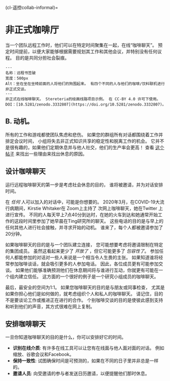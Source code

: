 (cl-遥控collab-informal)=
# 非正式咖啡厅

当一个团队远程工作时，他们可以在特定时间聚集在一起，在线“咖啡聊天”。 预定时间提前，以便大家能够根据需要规划其工作和其他会议，并特别没有任何议程。 目的是共同分担社会裂痕。

```{figure} ../../figures/remote-book-dash.jpg
---
名称：远程书签破
宽度：500px
Alt：坐在坐在坐椅前面的人将他们的狗围起来。 有四个不同的人与他们的咖啡/饮料联机进行非正式交谈。
---
非正式在线咖啡聊天。 Stereteria的绘画线路项目示例。 在 CC-BY 4.0 许可下使用。 DOI：[10.5281/zenodo.3332807](https://doi.org/10.5281/zenodo.3332807)。
```

## B. 动机。

所有的工作和游戏都使团队焦虑和悲伤。 如果您的群组所有对话都围绕着工作并排定会议时间， 小组将失去非正式知识共享的稳定性和脱离工作的机会。 它并不是很有趣的，如果他们定期休息并与他人社交，他们的生产率会更高！ 查看 [这个帖子](https://buffer.com/resources/science-taking-breaks-at-work/) 来找出一些理由来找出休息的原因。

## 设计咖啡聊天

运行远程咖啡聊天的第一步是考虑社会休息的目的， 谁将被邀请，并为对话安排时间。

在 *任何* 人可以加入的对话中，可能是你想要的。 2020年3月，在COVID-19大流行病期间，Kirstie Whitaker在 Zoom</a>上主持了 次网上咖啡聊天，她在Twitter 上进行宣传。 不同的人每天早上7点40分到达时，在她的火车到达和她通常开始工作的这段时间里参加了她早晨在Ting研究所的聊天。 这些电话的目的是与早上的任何其他人进行社会接触，并寻求开始的动机。 谁来了，每个人都被邀请参加了20分钟。

如果咖啡聊天的目的是与一个团队建立连接， 您可能想要考虑将邀请限制在特定的集团成员。 虽然这看起来更少了 *开放了* ，但它可能更多了 *包容性了*。 参加任何人都能参加的对话对一些人来说是一个相当令人生畏的主张。 如果知道谁将经常参加咖啡谈话，就会吸引更多的人参加电话。 因此，各位成员更有可能参加交谈。 如果他们能够准确预测他们在休息期间将与谁进行互动，你就更有可能在一个组内建立信任。 这方面的一个很好的例子是一个研究小组成员的咖啡聊天。

最后，最安全的空间为1:1。 如果您咖啡聊天的目的是与朋友或同事检查， 尤其是如果你担心他们是如何做的，就考虑组织个人和私人的咖啡聊天。 请记住，目的不是要谈论工作或推进正在进行的合作。 个别咖啡交谈的目的是使彼此感到支持和听到他们的声音，其方式很难在网上复制。

## 安排咖啡聊天

一旦你知道咖啡聊天的目的是什么，你可以安排好它的时间。

- **识别在线介质**: 有许多在线工具可以让您有在线面与他人面对面的对话。 例如缩放、谷歌会议和Facebook。
- **保持一致性**: 试图确保时间是可预测的，如果在不同的日子里并非总是一样的。
- **邀请人员**: 向受邀请的参与者发送日历邀请，以便提醒他们那时休息。
